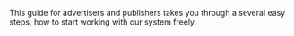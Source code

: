 This guide for advertisers and publishers takes you through a several easy steps, how to start working with our system freely. 